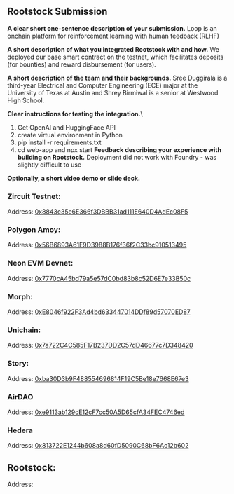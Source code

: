 ## Rootstock Submission
**A clear short one-sentence description of your submission.**
Loop is an onchain platform for reinforcement learning with human feedback (RLHF)

**A short description of what you integrated Rootstock with and how.**
We deployed our base smart contract on the testnet, which facilitates deposits (for bounties) and reward disbursement (for users).

**A short description of the team and their backgrounds.**
Sree Duggirala is a third-year Electrical and Computer Engineering (ECE) major at the University of Texas at Austin and Shrey Birmiwal is a senior at Westwood High School.

**Clear instructions for testing the integration.**\
1. Get OpenAI and HuggingFace API
2. create virtual environment in Python
3. pip install -r requirements.txt
4. cd web-app and npx start
**Feedback describing your experience with building on Rootstock.**
Deployment did not work with Foundry - was slightly difficult to use

**Optionally, a short video demo or slide deck.**




### Zircuit Testnet:

Address: [0x8843c35e6E366f3DBBB31ad111E640D4AdEc08F5](https://)

### Polygon Amoy:

Address: [0x56B6893A61F9D3988B176f36f2C33bc910513495](https://)

### Neon EVM Devnet:

Address: [0x7770cA45bd79a5e57dC0bd83b8c52D6E7e33B50c](https://)

### Morph:

Address: [0xE8046f922F3Ad4bd633447014DDf89d57070ED87](https://)

### Unichain:

Address: [0x7a722C4C585F17B237DD2C57dD46677c7D348420](https://)

### Story:

Address: [0xba30D3b9F488554696814F19C5Be18e7668E67e3](https://)

### AirDAO
Address: [0xe9113ab129cE12cF7cc50A5D65cfA34FEC4746ed]()

### Hedera
Address: [0x813722E1244b608a8d60fD5090C68bF6Ac12b602]()

## Rootstock:

Address: [](https://)

